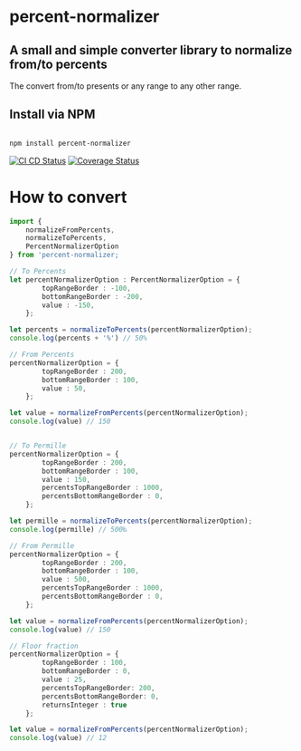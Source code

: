 # percent-normalizer

## A small and simple converter library to normalize from/to percents

The convert from/to presents or any range to any other range.

## Install via NPM

```bash 

npm install percent-normalizer

```

[![CI CD Status](https://github.com/haimkastner/percent-normalizer/workflows/percent-normalizer/badge.svg?branch=master)](https://github.com/haimkastner/percent-normalizer/actions)
[![Coverage Status](https://coveralls.io/repos/github/haimkastner/percent-normalizer/badge.svg?branch=master)](https://coveralls.io/github/haimkastner/percent-normalizer?branch=master)
# How to convert

```typescript
import { 
    normalizeFromPercents, 
    normalizeToPercents, 
    PercentNormalizerOption
} from 'percent-normalizer;

// To Percents
let percentNormalizerOption : PercentNormalizerOption = {
        topRangeBorder : -100,
        bottomRangeBorder : -200,
        value : -150,   
    };

let percents = normalizeToPercents(percentNormalizerOption);
console.log(percents + '%') // 50%

// From Percents
percentNormalizerOption = {
        topRangeBorder : 200,
        bottomRangeBorder : 100,
        value : 50,   
    };

let value = normalizeFromPercents(percentNormalizerOption);
console.log(value) // 150


// To Permille
percentNormalizerOption = {
        topRangeBorder : 200,
        bottomRangeBorder : 100,
        value : 150,  
        percentsTopRangeBorder : 1000,
        percentsBottomRangeBorder : 0, 
    };

let permille = normalizeToPercents(percentNormalizerOption);
console.log(permille) // 500‰

// From Permille
percentNormalizerOption = {
        topRangeBorder : 200,
        bottomRangeBorder : 100,
        value : 500,  
        percentsTopRangeBorder : 1000,
        percentsBottomRangeBorder : 0,      
    };

let value = normalizeFromPercents(percentNormalizerOption);
console.log(value) // 150

// Floor fraction
percentNormalizerOption = {
        topRangeBorder : 100,
        bottomRangeBorder : 0,
        value : 25,
        percentsTopRangeBorder: 200,
        percentsBottomRangeBorder: 0,
        returnsInteger : true    
    };

let value = normalizeFromPercents(percentNormalizerOption);
console.log(value) // 12

```
